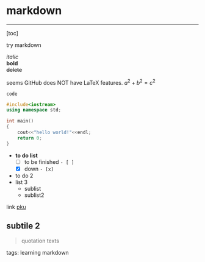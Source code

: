 # markdown
---
[toc]

try markdown

*italic*  
**bold**  
~~delete~~

seems GitHub does NOT have LaTeX features.
$a^2+b^2=c^2$

`code`

```cpp
#include<iostream>
using namespace std;

int main()
{
    cout<<"hello world!"<<endl;
	return 0;
}
```


- **to do list**
    - [ ] to be finished `- [ ]`
    - [x] down           `- [x]`
- to do 2
- list 3
    - sublist
    - sublist2

link [pku](http://www.pku.edu.cn)
## subtile 2

> quotation texts

tags: learning markdown
